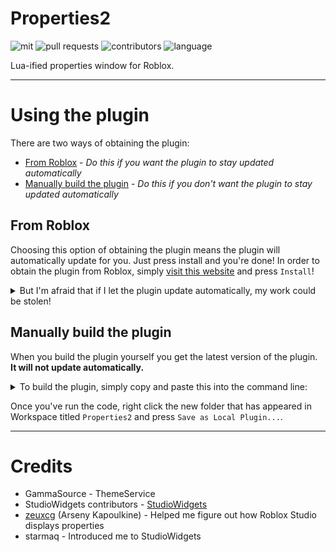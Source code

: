 # Properties2
![mit](https://img.shields.io/github/license/MrSprinkleToes/Properties2?color=b) ![pull requests](https://img.shields.io/github/issues-pr/MrSprinkleToes/Properties2) ![contributors](https://img.shields.io/github/contributors/MrSprinkleToes/Properties2) ![language](https://img.shields.io/github/languages/top/MrSprinkleToes/Properties2)

Lua-ified properties window for Roblox.
___
# Using the plugin
There are two ways of obtaining the plugin:
- [From Roblox](#from-roblox) - *Do this if you want the plugin to stay updated automatically*
- [Manually build the plugin](#manually-build-the-plugin) - *Do this if you don't want the plugin to stay updated automatically*
## From Roblox
Choosing this option of obtaining the plugin means the plugin will automatically update for you. Just press install and you're done!
In order to obtain the plugin from Roblox, simply [visit this website](https://www.roblox.com/library/5553966117/Properties2) and press `Install`!
<details>
  <summary>But I'm afraid that if I let the plugin update automatically, my work could be stolen!</summary>
  I completely understand this concern. The source code of the plugin will always be available at this repository, so feel free to check back here any time there's an update and check out what changes were made!
</details>

## Manually build the plugin
When you build the plugin yourself you get the latest version of the plugin. **It will not update automatically.**
<details>
  <summary>To build the plugin, simply copy and paste this into the command line:</summary>
  <p>
    
```lua
print("Building Properties2...")

local HTTP = game:GetService("HttpService")
local isHttpEnabled = HTTP.HttpEnabled
HTTP.HttpEnabled = true
local Request
local success = pcall(function()
	Request = HTTP:GetAsync("https://api.github.com/repos/MrSprinkleToes/Properties2/contents/")
end)
local Returned = HTTP:JSONDecode(Request)

if not success then
	warn("There was an issue getting the repository.")
end

local Properties2 = Instance.new("Folder")
Properties2.Name = "Properties2"
Properties2.Parent = workspace

function Iterate(Table, Destination)
	for _, File in pairs(Table) do
		if File.type == "dir" then
			local Folder = Instance.new("Folder")
			Folder.Name = File.name
			Folder.Parent = Destination
			local Request = HTTP:GetAsync("https://api.github.com/repos/MrSprinkleToes/Properties2/contents/"..File.name)
			local Returned = HTTP:JSONDecode(Request)
			Iterate(Returned, Folder)
		elseif File.name ~= "LICENSE" and File.name ~= "README.md" then
			local Script = Instance.new("ModuleScript")
			Script.Name = string.sub(File.name, 1, #File.name - 4)
			Script.Source = HTTP:GetAsync(File.download_url)
			Script.Parent = Destination
		end
	end
end

Iterate(Returned, Properties2)

local Runner = Instance.new("Script")
Runner.Name = "Runner"
Runner.Source = "require(script.Parent.Main).init(plugin)"
Runner.Parent = Properties2

HTTP.HttpEnabled = isHttpEnabled

print("Properties2 has been built! Right click the folder in the Workspace and click \"Save as Local Plugin...\"")
```
  </p>
</details>

Once you've run the code, right click the new folder that has appeared in Workspace titled `Properties2` and press `Save as Local Plugin...`.
___
# Credits
- GammaSource - ThemeService
- StudioWidgets contributors - [StudioWidgets](https://github.com/Roblox/StudioWidgets)
- [zeuxcg](https://twitter.com/zeuxcg) (Arseny Kapoulkine) - Helped me figure out how Roblox Studio displays properties
- starmaq - Introduced me to StudioWidgets
